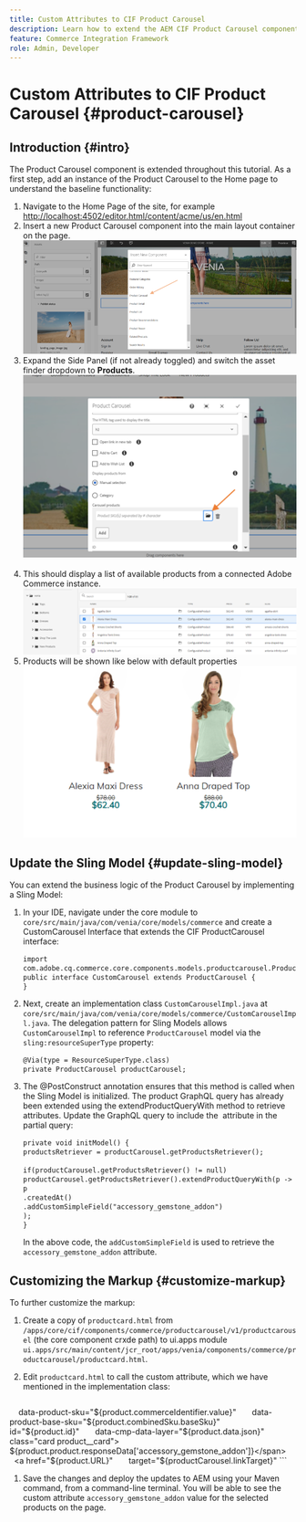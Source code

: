 ```yaml
---
title: Custom Attributes to CIF Product Carousel
description: Learn how to extend the AEM CIF Product Carousel component by updating the Sling Model and customizing the markup.
feature: Commerce Integration Framework
role: Admin, Developer
---
```

# Custom Attributes to CIF Product Carousel {#product-carousel}

## Introduction {#intro}

The Product Carousel component is extended throughout this tutorial. As a first step, add an instance of the Product Carousel to the Home page to understand the baseline functionality:

1. Navigate to the Home Page of the site, for example [http://localhost:4502/editor.html/content/acme/us/en.html](http://localhost:4502/editor.html/content/acme/us/en.html)
1. Insert a new Product Carousel component into the main layout container on the page.
    ![Product Carousel component](/help/commerce-cloud/assets/product-carousel-component.png)
1. Expand the Side Panel (if not already toggled) and switch the asset finder dropdown to **Products**.
     ![Carousel Products](/help/commerce-cloud/assets/carousel-products.png)    
1. This should display a list of available products from a connected Adobe Commerce instance.
    ![Connected Instance](/help/commerce-cloud/assets/connected-instance.png)
1. Products will be shown like below with default properties 
    ![Product Shown with Properties](/help/commerce-cloud/assets/discount.png)
    
## Update the Sling Model {#update-sling-model}

You can extend the business logic of the Product Carousel by implementing a Sling Model:

1. In your IDE, navigate under the core module to `core/src/main/java/com/venia/core/models/commerce` and create a CustomCarousel Interface that extends the CIF ProductCarousel interface:

    ```package com.venia.core.models.commerce;
    import com.adobe.cq.commerce.core.components.models.productcarousel.ProductCarousel;
    public interface CustomCarousel extends ProductCarousel {
    }
    ```
1. Next, create an implementation class `CustomCarouselImpl.java` at `core/src/main/java/com/venia/core/models/commerce/CustomCarouselImpl.java`.
   The delegation pattern for Sling Models allows `CustomCarouselImpl` to reference `ProductCarousel` model via the `sling:resourceSuperType` property:

    ```@Self
    @Via(type = ResourceSuperType.class)
    private ProductCarousel productCarousel;
    ```
1. The @PostConstruct annotation ensures that this method is called when the Sling Model is initialized. The product GraphQL query has already been extended using the extendProductQueryWith method to retrieve attributes. Update the GraphQL query to include the  attribute in the partial query:

    ```@PostConstruct
    private void initModel() {
    productsRetriever = productCarousel.getProductsRetriever();
    
    if(productCarousel.getProductsRetriever() != null)
    productCarousel.getProductsRetriever().extendProductQueryWith(p -> p
    .createdAt()
    .addCustomSimpleField("accessory_gemstone_addon")
    );
    }
    ```
    
    In the above code, the `addCustomSimpleField` is used to retrieve the `accessory_gemstone_addon` attribute.

## Customizing the Markup {#customize-markup}

To further customize the markup:

1. Create a copy of `productcard.html` from `/apps/core/cif/components/commerce/productcarousel/v1/productcarousel` (the core component crxde path) to ui.apps module `ui.apps/src/main/content/jcr_root/apps/venia/components/commerce/productcarousel/productcard.html`. 

1. Edit `productcard.html` to call the custom attribute, which we have mentioned in the implementation class:

    ```<div
        data-product-sku="${product.commerceIdentifier.value}"
        data-product-base-sku="${product.combinedSku.baseSku}"
        id="${product.id}"
        data-cmp-data-layer="${product.data.json}"
        class="card product__card">
        <span>${product.product.responseData['accessory_gemstone_addon']}</span>
        <a href="${product.URL}"
            target="${productCarousel.linkTarget}"
    ```

1. Save the changes and deploy the updates to AEM using your Maven command, from a command-line terminal. You will be able to see the custom attribute `accessory_gemstone_addon` value for the selected products on the page.
